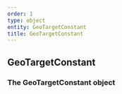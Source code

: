 ```yaml
---
order: 1
type: object
entity: GeoTargetConstant
title: GeoTargetConstant
---
```


## GeoTargetConstant

### The GeoTargetConstant object
